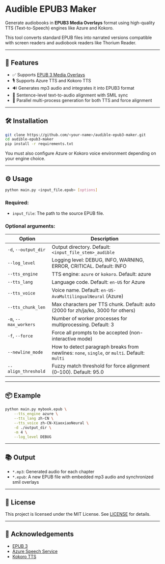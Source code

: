 # Audible EPUB3 Maker

Generate audiobooks in **EPUB3 Media Overlays** format using high-quality TTS (Text-to-Speech) engines like Azure and Kokoro.

This tool converts standard EPUB files into narrated versions compatible with screen readers and audiobook readers like Thorium Reader.

---

## 🚀 Features

- ✅ Supports [EPUB 3 Media Overlays](https://www.w3.org/TR/epub/#sec-media-overlays)
- 🎙️ Supports Azure TTS and Kokoro TTS
- 🔊 Generates mp3 audio and integrates it into EPUB3 format
- 🧠 Sentence-level text-to-audio alignment with SMIL sync
- 🔁 Parallel multi-process generation for both TTS and force alignment

---

## 🛠 Installation

```bash
git clone https://github.com/<your-name>/audible-epub3-maker.git
cd audible-epub3-maker
pip install -r requirements.txt
```

You must also configure Azure or Kokoro voice environment depending on your engine choice.

---

## ⚙️ Usage

```bash
python main.py <input_file.epub> [options]
```

### Required:
- `input_file`: The path to the source EPUB file.

### Optional arguments:

| Option                | Description                                                                                  |
| --------------------- | -------------------------------------------------------------------------------------------- |
| `-d`, `--output_dir`  | Output directory. Default: `<input_file_stem>_audible`                                       |
| `--log_level`         | Logging level: DEBUG, INFO, WARNING, ERROR, CRITICAL. Default: INFO                          |
| `--tts_engine`        | TTS engine: `azure` or `kokoro`. Default: azure                                              |
| `--tts_lang`          | Language code. Default: `en-US` for Azure                                                    |
| `--tts_voice`         | Voice name. Default: `en-US-AvaMultilingualNeural` (Azure)                                   |
| `--tts_chunk_len`     | Max characters per TTS chunk. Default: auto (2000 for zh/ja/ko, 3000 for others)             |
| `-m`, `--max_workers` | Number of worker processes for multiprocessing. Default: 3                                   |
| `-f`, `--force`       | Force all prompts to be accepted (non-interactive mode)                                      |
| `--newline_mode`      | How to detect paragraph breaks from newlines: `none`, `single`, or `multi`. Default: `multi` |
| `--align_threshold`   | Fuzzy match threshold for force alignment (0–100). Default: 95.0                             |

---

## 📦 Example

```bash
python main.py mybook.epub \
    --tts_engine azure \
    --tts_lang zh-CN \
    --tts_voice zh-CN-XiaoxiaoNeural \
    -d ./output_dir \
    -m 4 \
    --log_level DEBUG
```

---

## 📚 Output

- `*.mp3`: Generated audio for each chapter
- `*.epub`: A new EPUB file with embedded mp3 audio and synchronized smil overlays

---

## 📝 License

This project is licensed under the MIT License. See [LICENSE](LICENSE) for details.

---

## 🙏 Acknowledgements

- [EPUB 3](https://www.w3.org/TR/epub/)
- [Azure Speech Service](https://learn.microsoft.com/en-us/azure/ai-services/speech-service/get-started-text-to-speech)
- [Kokoro TTS](https://huggingface.co/hexgrad/Kokoro-82M)
